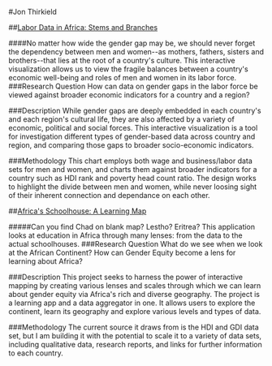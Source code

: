 #Jon Thirkield

##<a href="https://undp-jonst.c9.io/undp/work/jthirkield/stems/">Labor Data in Africa: Stems and Branches</a>

####No matter how wide the gender gap may be, we should never forget the dependency between men and women--as mothers, fathers, sisters and brothers--that lies at the root of a country's culture. This interactive visualization allows us to view the fragile balances between a country's economic well-being and roles of men and women in its labor force.
###Research Question
How can data on gender gaps in the labor force be viewed against broader economic indicators for a country and a region?

###Description
While gender gaps are deeply embedded in each country's and each region's cultural life, they are also affected by a variety of economic, political and social forces. This interactive visualization is a tool for investigation different types of gender-based data across country and region, and comparing those gaps to broader socio-economic indicators.

###Methodology
This chart employs both wage and business/labor data sets for men and women, and charts them against broader indicators for a country such as HDI rank and poverty head count ratio. The design works to highlight the divide between men and women, while never loosing sight of their inherent connection and dependance on each other.


##<a href="https://undp-jonst.c9.io/undp/work/jthirkield/lens/">Africa's Schoolhouse: A Learning Map</a>

#####Can you find Chad on blank map? Lestho? Eritrea? This application looks at education in Africa through many lenses: from the data to the actual schoolhouses.
###Research Question
What do we see when we look at the African Continent? How can Gender Equity become a lens for learning about Africa?

###Description
This project seeks to harness the power of interactive mapping by creating various lenses and scales through which we can learn about gender equity via Africa's rich and diverse geography. The project is a learning app and a data aggregator in one. It allows users to explore the continent, learn its geography and explore various levels and types of data.

###Methodology
The current source it draws from is the HDI and GDI data set, but I am building it with the potential to scale it to a variety of data sets, including qualitative data, research reports, and links for further information to each country.
